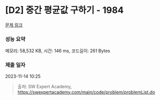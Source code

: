 # [D2] 중간 평균값 구하기 - 1984 

[문제 링크](https://swexpertacademy.com/main/code/problem/problemDetail.do?contestProbId=AV5Pw_-KAdcDFAUq) 

### 성능 요약

메모리: 58,532 KB, 시간: 146 ms, 코드길이: 261 Bytes

### 제출 일자

2023-11-14 10:25



> 출처: SW Expert Academy, https://swexpertacademy.com/main/code/problem/problemList.do